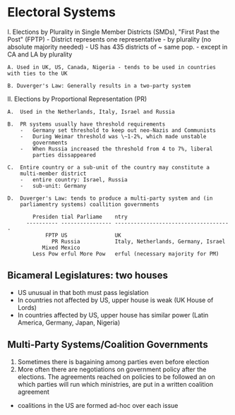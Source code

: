 Electoral Systems
=================

I.  Elections by Plurality in Single Member Districts (SMDs), "First
    Past the Post" (FPTP)
    -   District represents one representative
    -   by plurality (no absolute majority needed)
    -   US has 435 districts of \~ same pop.
        -   except in CA and LA by plurality

    A. Used in UK, US, Canada, Nigeria - tends to be used in countries
    with ties to the UK

    B. Duverger's Law: Generally results in a two-party system

II. Elections by Proportional Representation (PR)

    A.  Used in the Netherlands, Italy, Israel and Russia

    B.  PR systems usually have threshold requirements
        -   Germany set threshold to keep out neo-Nazis and Communists
        -   During Weimar threshold was \~1-2%, which made unstable
            governments
        -   When Russia increased the threshold from 4 to 7%, liberal
            parties dissappeared

    C.  Entire country or a sub-unit of the country may constitute a
        multi-member district
        -   entire country: Israel, Russia
        -   sub-unit: Germany

    D.  Duverger's Law: tends to produce a multi-party system and (in
        parliamentry systems) coallition governments

            Presiden tial Parliame    ntry
          ---------- ---------------- -------------------------------------
                FPTP US               UK
                  PR Russia           Italy, Netherlands, Germany, Israel
               Mixed Mexico           
            Less Pow erful More Pow   erful (necessary majority for PM)

Bicameral Legislatures: two houses
----------------------------------

-   US unusual in that both must pass legislation
-   In countries not affected by US, upper house is weak (UK House of
    Lords)
-   In countries affected by US, upper house has similar power (Latin
    America, Germany, Japan, Nigeria)

Multi-Party Systems/Coalition Governments
-----------------------------------------

1.  Sometimes there is bagaining among parties even before election
2.  More often there are negotiations on government policy after the
    elections. The agreements reached on policies to be followed an on
    which parties will run which ministries, are put in a written
    coalition agreement

-   coalitions in the US are formed ad-hoc over each issue


